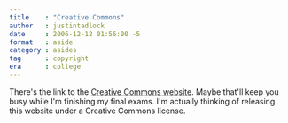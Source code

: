 ```yaml
---
title    : "Creative Commons"
author   : justintadlock
date     : 2006-12-12 01:56:00 -5
format   : aside
category : asides
tag      : copyright
era      : college
---
```


There's the link to the [Creative Commons website](http://creativecommons.org).  Maybe that'll keep you busy while I'm finishing my final exams.  I'm actually thinking of releasing this website under a Creative Commons license.
